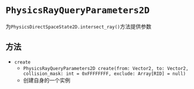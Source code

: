 # `PhysicsRayQueryParameters2D`

为`PhysicsDirectSpaceState2D.intersect_ray()`方法提供参数

## 方法

* `create`
  * `PhysicsRayQueryParameters2D create(from: Vector2, to: Vector2, collision_mask: int = 0xFFFFFFFF, exclude: Array[RID] = null)`
  * 创建自身的一个实例